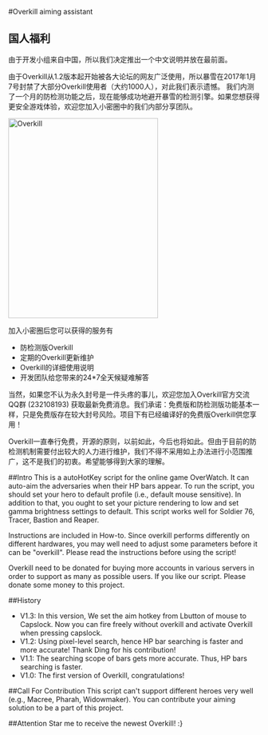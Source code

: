 #Overkill aiming assistant
## 国人福利
由于开发小组来自中国，所以我们决定推出一个中文说明并放在最前面。

由于Overkill从1.2版本起开始被各大论坛的网友广泛使用，所以暴雪在2017年1月7号封禁了大部分Overkill使用者（大约1000人），对此我们表示遗憾。
我们内测了一个月的防检测功能之后，现在能够成功地避开暴雪的检测引擎。如果您想获得更安全游戏体验，欢迎您加入小密圈中的我们内部分享团队。

 <img src="https://github.com/xiaofen9/overwatch/blob/master/xiaomiquan.jpg" width = "300" height = "400" alt="Overkill" align=center />


加入小密圈后您可以获得的服务有

* 防检测版Overkill
* 定期的Overkill更新维护
* Overkill的详细使用说明
* 开发团队给您带来的24*7全天候疑难解答

当然，如果您不认为永久封号是一件头疼的事儿，欢迎您加入Overkill官方交流QQ群 (232108193) 获取最新免费消息。我们承诺：免费版和防检测版功能基本一样，只是免费版存在较大封号风险。项目下有已经编译好的免费版Overkill供您享用！

Overkill一直奉行免费，开源的原则，以前如此，今后也将如此。但由于目前的防检测机制需要付出较大的人力进行维护，我们不得不采用如上办法进行小范围推广，这不是我们的初衷。希望能够得到大家的理解。

##Intro
This is a autoHotKey script for the online game OverWatch. It can auto-aim the adversaries when their HP bars appear.  To run the script, you should set your hero to default profile (i.e., default mouse sensitive). In addition to that, you ought to set your picture rendering to low and set  gamma brightness settings to default. 
This script works well for Soldier 76, Tracer, Bastion and Reaper.

Instructions are included in How-to. Since overkill performs differently on different hardwares, you may well need to adjust some parameters before it can be "overkill". Please read the instructions before using the script!

Overkill need to be donated for buying more accounts in various servers in order to support as many as possible users. If you like our script. Please donate some money to this project. 

##History
* V1.3: In this version, We set the aim hotkey from Lbutton of mouse to Capslock. Now you can fire freely without overkill and activate Overkill when pressing capslock.
* V1.2: Using pixel-level search, hence HP bar searching is faster and more accurate! Thank Ding for his contribution!
* V1.1: The searching scope of bars gets more accurate. Thus, HP bars searching is faster.
* V1.0: The first version of Overkill, congratulations!


##Call For Contribution
This script can't support different heroes very well (e.g., Macree, Pharah, Widowmaker). You can contribute your aiming solution to be a part of this project. 

##Attention
Star me to receive the newest Overkill! :}








